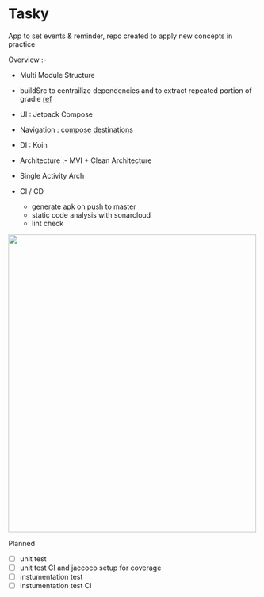# Tasky
App to set events &amp; reminder, repo created to apply new concepts in practice

Overview :-
- Multi Module Structure 
- buildSrc to centrailize dependencies and to extract repeated portion of gradle [ref](https://github.com/pseudoankit/Tasky/tree/master/buildSrc/src/main/java)
- UI : Jetpack Compose
- Navigation : [compose destinations](https://github.com/raamcosta/compose-destinations)
- DI : Koin
- Architecture :- MVI + Clean Architecture 
- Single Activity Arch

- CI / CD 
  - generate apk on push to master
  - static code analysis with sonarcloud
  - lint check 
  
<img src="https://user-images.githubusercontent.com/54987308/223794067-e96e4191-d34e-4dd1-9d03-1b6b1816990f.png" width="500" height="600"/>

 

Planned
- [ ] unit test 
- [ ] unit test CI and jaccoco setup for coverage
- [ ] instumentation test 
- [ ] instumentation test CI 
